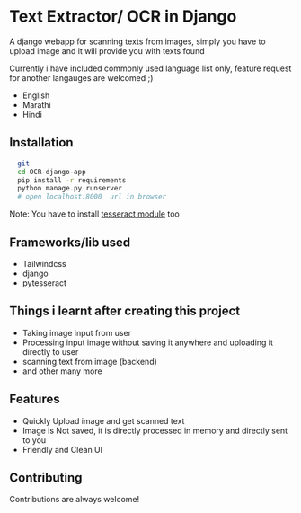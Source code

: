 
# Text Extractor/ OCR in Django


A django webapp for scanning texts from images, simply you have to upload image and it will provide you with texts found


Currently i have included commonly used language list only, feature request for another langauges are welcomed ;)
- English
- Marathi
- Hindi

## Installation

```bash
  git 
  cd OCR-django-app
  pip install -r requirements
  python manage.py runserver 
  # open localhost:8000  url in browser 
```
Note: You have to install [tesseract module](https://github.com/UB-Mannheim/tesseract/wiki) too
## Frameworks/lib used
- Tailwindcss
- django
- pytesseract

## Things i learnt after creating this project

- Taking image input from user 
- Processing input image without saving it anywhere and uploading it directly to user
- scanning text from image (backend)
- and other many more


## Features
- Quickly Upload image and get scanned text 
- Image is Not saved, it is directly processed in memory and directly sent to you
- Friendly and Clean UI

## Contributing

Contributions are always welcome!


